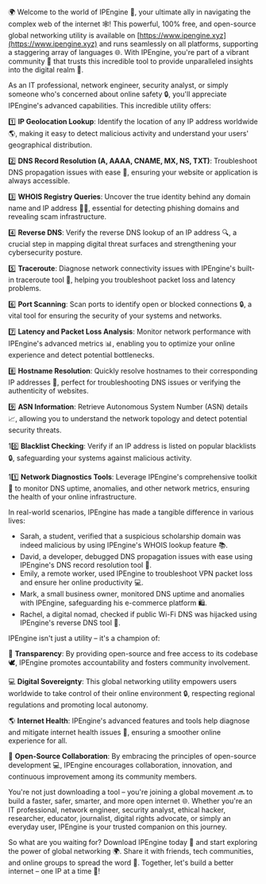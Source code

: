 🌍 Welcome to the world of IPEngine 🚀, your ultimate ally in navigating the complex web of the internet 🕸️! This powerful, 100% free, and open-source global networking utility is available on [https://www.ipengine.xyz](https://www.ipengine.xyz) and runs seamlessly on all platforms, supporting a staggering array of languages 🌐. With IPEngine, you're part of a vibrant community 🤝 that trusts this incredible tool to provide unparalleled insights into the digital realm 📡.

As an IT professional, network engineer, security analyst, or simply someone who's concerned about online safety 🔒, you'll appreciate IPEngine's advanced capabilities. This incredible utility offers:

1️⃣ **IP Geolocation Lookup**: Identify the location of any IP address worldwide 🌎, making it easy to detect malicious activity and understand your users' geographical distribution.

2️⃣ **DNS Record Resolution (A, AAAA, CNAME, MX, NS, TXT)**: Troubleshoot DNS propagation issues with ease 🔧, ensuring your website or application is always accessible.

3️⃣ **WHOIS Registry Queries**: Uncover the true identity behind any domain name and IP address 🕵️‍♀️, essential for detecting phishing domains and revealing scam infrastructure.

4️⃣ **Reverse DNS**: Verify the reverse DNS lookup of an IP address 🔍, a crucial step in mapping digital threat surfaces and strengthening your cybersecurity posture.

5️⃣ **Traceroute**: Diagnose network connectivity issues with IPEngine's built-in traceroute tool 🚧, helping you troubleshoot packet loss and latency problems.

6️⃣ **Port Scanning**: Scan ports to identify open or blocked connections 🔒, a vital tool for ensuring the security of your systems and networks.

7️⃣ **Latency and Packet Loss Analysis**: Monitor network performance with IPEngine's advanced metrics 📊, enabling you to optimize your online experience and detect potential bottlenecks.

8️⃣ **Hostname Resolution**: Quickly resolve hostnames to their corresponding IP addresses 🔗, perfect for troubleshooting DNS issues or verifying the authenticity of websites.

9️⃣ **ASN Information**: Retrieve Autonomous System Number (ASN) details 📈, allowing you to understand the network topology and detect potential security threats.

10️⃣ **Blacklist Checking**: Verify if an IP address is listed on popular blacklists 🔒, safeguarding your systems against malicious activity.

11️⃣ **Network Diagnostics Tools**: Leverage IPEngine's comprehensive toolkit 🧮 to monitor DNS uptime, anomalies, and other network metrics, ensuring the health of your online infrastructure.

In real-world scenarios, IPEngine has made a tangible difference in various lives:

* Sarah, a student, verified that a suspicious scholarship domain was indeed malicious by using IPEngine's WHOIS lookup feature 📚.
* David, a developer, debugged DNS propagation issues with ease using IPEngine's DNS record resolution tool 🔧.
* Emily, a remote worker, used IPEngine to troubleshoot VPN packet loss and ensure her online productivity 💻.
* Mark, a small business owner, monitored DNS uptime and anomalies with IPEngine, safeguarding his e-commerce platform 🛍️.
* Rachel, a digital nomad, checked if public Wi-Fi DNS was hijacked using IPEngine's reverse DNS tool 📡.

IPEngine isn't just a utility – it's a champion of:

🔗 **Transparency**: By providing open-source and free access to its codebase 🕊️, IPEngine promotes accountability and fosters community involvement.

💻 **Digital Sovereignty**: This global networking utility empowers users worldwide to take control of their online environment 🔒, respecting regional regulations and promoting local autonomy.

🌎 **Internet Health**: IPEngine's advanced features and tools help diagnose and mitigate internet health issues 🤕, ensuring a smoother online experience for all.

💬 **Open-Source Collaboration**: By embracing the principles of open-source development 💻, IPEngine encourages collaboration, innovation, and continuous improvement among its community members.

You're not just downloading a tool – you're joining a global movement 🔜 to build a faster, safer, smarter, and more open internet 🌐. Whether you're an IT professional, network engineer, security analyst, ethical hacker, researcher, educator, journalist, digital rights advocate, or simply an everyday user, IPEngine is your trusted companion on this journey.

So what are you waiting for? Download IPEngine today 🔗 and start exploring the power of global networking 🌍. Share it with friends, tech communities, and online groups to spread the word 💬. Together, let's build a better internet – one IP at a time 🚀!